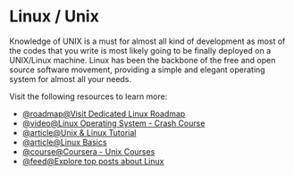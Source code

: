 # Linux / Unix

Knowledge of UNIX is a must for almost all kind of development as most of the codes that you write is most likely going to be finally deployed on a UNIX/Linux machine. Linux has been the backbone of the free and open source software movement, providing a simple and elegant operating system for almost all your needs.

Visit the following resources to learn more:

- [@roadmap@Visit Dedicated Linux Roadmap](https://roadmap.sh/linux)
- [@video@Linux Operating System - Crash Course](https://www.youtube.com/watch?v=ROjZy1WbCIA)
- [@article@Unix & Linux Tutorial](https://www.tutorialspoint.com/unix/index.htm)
- [@article@Linux Basics ](https://dev.to/rudrakshi99/linux-basics-2onj)
- [@course@Coursera - Unix Courses](https://www.coursera.org/courses?query=unix)
- [@feed@Explore top posts about Linux](https://app.daily.dev/tags/linux?ref=roadmapsh)
